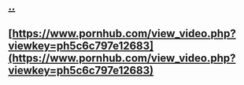 ## [..](..)
## [https://www.pornhub.com/view_video.php?viewkey=ph5c6c797e12683](https://www.pornhub.com/view_video.php?viewkey=ph5c6c797e12683)
